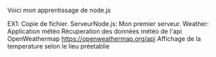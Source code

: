 Voici mon apprentissage de node.js 

EX1: Copie de fichier.
ServeurNode.js: Mon premier serveur. 
Weather: Application météo 
         Récuperation des données météo de l'api OpenWeathermap https://openweathermap.org/api
         Affichage de la temperature selon le lieu préetablie 